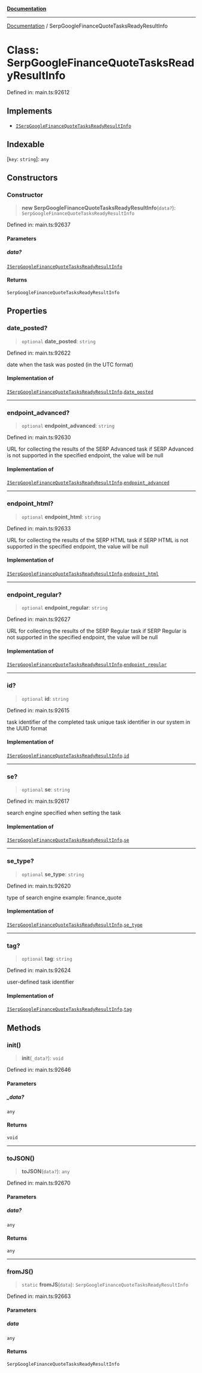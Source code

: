 [**Documentation**](../README.md)

***

[Documentation](../README.md) / SerpGoogleFinanceQuoteTasksReadyResultInfo

# Class: SerpGoogleFinanceQuoteTasksReadyResultInfo

Defined in: main.ts:92612

## Implements

- [`ISerpGoogleFinanceQuoteTasksReadyResultInfo`](../interfaces/ISerpGoogleFinanceQuoteTasksReadyResultInfo.md)

## Indexable

\[`key`: `string`\]: `any`

## Constructors

### Constructor

> **new SerpGoogleFinanceQuoteTasksReadyResultInfo**(`data?`): `SerpGoogleFinanceQuoteTasksReadyResultInfo`

Defined in: main.ts:92637

#### Parameters

##### data?

[`ISerpGoogleFinanceQuoteTasksReadyResultInfo`](../interfaces/ISerpGoogleFinanceQuoteTasksReadyResultInfo.md)

#### Returns

`SerpGoogleFinanceQuoteTasksReadyResultInfo`

## Properties

### date\_posted?

> `optional` **date\_posted**: `string`

Defined in: main.ts:92622

date when the task was posted (in the UTC format)

#### Implementation of

[`ISerpGoogleFinanceQuoteTasksReadyResultInfo`](../interfaces/ISerpGoogleFinanceQuoteTasksReadyResultInfo.md).[`date_posted`](../interfaces/ISerpGoogleFinanceQuoteTasksReadyResultInfo.md#date_posted)

***

### endpoint\_advanced?

> `optional` **endpoint\_advanced**: `string`

Defined in: main.ts:92630

URL for collecting the results of the SERP Advanced task
if SERP Advanced is not supported in the specified endpoint, the value will be null

#### Implementation of

[`ISerpGoogleFinanceQuoteTasksReadyResultInfo`](../interfaces/ISerpGoogleFinanceQuoteTasksReadyResultInfo.md).[`endpoint_advanced`](../interfaces/ISerpGoogleFinanceQuoteTasksReadyResultInfo.md#endpoint_advanced)

***

### endpoint\_html?

> `optional` **endpoint\_html**: `string`

Defined in: main.ts:92633

URL for collecting the results of the SERP HTML task
if SERP HTML is not supported in the specified endpoint, the value will be null

#### Implementation of

[`ISerpGoogleFinanceQuoteTasksReadyResultInfo`](../interfaces/ISerpGoogleFinanceQuoteTasksReadyResultInfo.md).[`endpoint_html`](../interfaces/ISerpGoogleFinanceQuoteTasksReadyResultInfo.md#endpoint_html)

***

### endpoint\_regular?

> `optional` **endpoint\_regular**: `string`

Defined in: main.ts:92627

URL for collecting the results of the SERP Regular task
if SERP Regular is not supported in the specified endpoint, the value will be null

#### Implementation of

[`ISerpGoogleFinanceQuoteTasksReadyResultInfo`](../interfaces/ISerpGoogleFinanceQuoteTasksReadyResultInfo.md).[`endpoint_regular`](../interfaces/ISerpGoogleFinanceQuoteTasksReadyResultInfo.md#endpoint_regular)

***

### id?

> `optional` **id**: `string`

Defined in: main.ts:92615

task identifier of the completed task
unique task identifier in our system in the UUID format

#### Implementation of

[`ISerpGoogleFinanceQuoteTasksReadyResultInfo`](../interfaces/ISerpGoogleFinanceQuoteTasksReadyResultInfo.md).[`id`](../interfaces/ISerpGoogleFinanceQuoteTasksReadyResultInfo.md#id)

***

### se?

> `optional` **se**: `string`

Defined in: main.ts:92617

search engine specified when setting the task

#### Implementation of

[`ISerpGoogleFinanceQuoteTasksReadyResultInfo`](../interfaces/ISerpGoogleFinanceQuoteTasksReadyResultInfo.md).[`se`](../interfaces/ISerpGoogleFinanceQuoteTasksReadyResultInfo.md#se)

***

### se\_type?

> `optional` **se\_type**: `string`

Defined in: main.ts:92620

type of search engine
example: finance_quote

#### Implementation of

[`ISerpGoogleFinanceQuoteTasksReadyResultInfo`](../interfaces/ISerpGoogleFinanceQuoteTasksReadyResultInfo.md).[`se_type`](../interfaces/ISerpGoogleFinanceQuoteTasksReadyResultInfo.md#se_type)

***

### tag?

> `optional` **tag**: `string`

Defined in: main.ts:92624

user-defined task identifier

#### Implementation of

[`ISerpGoogleFinanceQuoteTasksReadyResultInfo`](../interfaces/ISerpGoogleFinanceQuoteTasksReadyResultInfo.md).[`tag`](../interfaces/ISerpGoogleFinanceQuoteTasksReadyResultInfo.md#tag)

## Methods

### init()

> **init**(`_data?`): `void`

Defined in: main.ts:92646

#### Parameters

##### \_data?

`any`

#### Returns

`void`

***

### toJSON()

> **toJSON**(`data?`): `any`

Defined in: main.ts:92670

#### Parameters

##### data?

`any`

#### Returns

`any`

***

### fromJS()

> `static` **fromJS**(`data`): `SerpGoogleFinanceQuoteTasksReadyResultInfo`

Defined in: main.ts:92663

#### Parameters

##### data

`any`

#### Returns

`SerpGoogleFinanceQuoteTasksReadyResultInfo`
